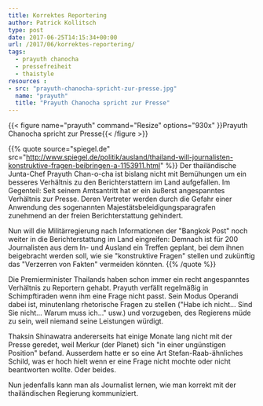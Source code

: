 ```yaml
---
title: Korrektes Reportering
author: Patrick Kollitsch
type: post
date: 2017-06-25T14:15:34+00:00
url: /2017/06/korrektes-reportering/
tags:
  - prayuth chanocha
  - pressefreiheit
  - thaistyle
resources :
- src: "prayuth-chanocha-spricht-zur-presse.jpg"
  name: "prayuth"
  title: "Prayuth Chanocha spricht zur Presse"
---
```


{{< figure name="prayuth" command="Resize" options="930x" }}Prayuth Chanocha spricht zur Presse{{< /figure >}}

{{% quote source="spiegel.de" src="http://www.spiegel.de/politik/ausland/thailand-will-journalisten-konstruktive-fragen-beibringen-a-1153911.html" %}}
Der thailändische Junta-Chef Prayuth Chan-o-cha ist bislang nicht mit Bemühungen um ein besseres Verhältnis zu den Berichterstattern im Land aufgefallen. Im Gegenteil: Seit seinem Amtsantritt hat er ein äußerst angespanntes Verhältnis zur Presse. Deren Vertreter werden durch die Gefahr einer Anwendung des sogenannten Majestätsbeleidigungsparagrafen zunehmend an der freien Berichterstattung gehindert.

Nun will die Militärregierung nach Informationen der "Bangkok Post" noch weiter in die Berichterstattung im Land eingreifen: Demnach ist für 200 Journalisten aus dem In- und Ausland ein Treffen geplant, bei dem ihnen beigebracht werden soll, wie sie "konstruktive Fragen" stellen und zukünftig das "Verzerren von Fakten" vermeiden könnten.
{{% /quote %}}

Die Premierminister Thailands haben schon immer ein recht angespanntes Verh&auml;ltnis zu Reportern gehabt. Prayuth verf&auml;llt regelm&auml;&szlig;ig in Schimpftiraden wenn ihm eine Frage nicht passt. Sein Modus Operandi dabei ist, minutenlang rhetorische Fragen zu stellen ("Habe ich nicht... Sind Sie nicht... Warum muss ich..." usw.) und vorzugeben, des Regierens m&uuml;de zu sein, weil niemand seine Leistungen w&uuml;rdigt. 

Thaksin Shinawatra andererseits hat einige Monate lang nicht mit der Presse geredet, weil Merkur (der Planet) sich "in einer ung&uuml;nstigen Position" befand. Ausserdem hatte er so eine Art Stefan-Raab-&auml;hnliches Schild, was er hoch hielt wenn er eine Frage nicht mochte oder nicht beantworten wollte. Oder beides. 

Nun jedenfalls kann man als Journalist lernen, wie man korrekt mit der thail&auml;ndischen Regierung kommuniziert.

